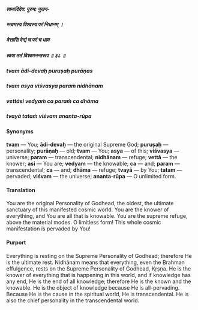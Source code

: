 ##### त्वमादिदेव: पुरुष: पुराण-
##### स्त्वमस्य विश्वस्य परं निधानम् ।
##### वेत्तासि वेद्यं च परं च धाम
##### त्वया ततं विश्वमनन्तरूप ॥ ३८ ॥

##### tvam ādi-devaḥ puruṣaḥ purāṇas
##### tvam asya viśvasya paraṁ nidhānam
##### vettāsi vedyaṁ ca paraṁ ca dhāma
##### tvayā tataṁ viśvam ananta-rūpa

#### Synonyms

**tvam** — You; **ādi**-**devaḥ** — the original Supreme God; **puruṣaḥ** — personality; **purāṇaḥ** — old; **tvam** — You; **asya** — of this; **viśvasya** — universe; **param** — transcendental; **nidhānam** — refuge; **vettā** — the knower; **asi** — You are; **vedyam** — the knowable; **ca** — and; **param** — transcendental; **ca** — and; **dhāma** — refuge; **tvayā** — by You; **tatam** — pervaded; **viśvam** — the universe; **ananta**-**rūpa** — O unlimited form.

#### Translation

You are the original Personality of Godhead, the oldest, the ultimate sanctuary of this manifested cosmic world. You are the knower of everything, and You are all that is knowable. You are the supreme refuge, above the material modes. O limitless form! This whole cosmic manifestation is pervaded by You!

#### Purport

Everything is resting on the Supreme Personality of Godhead; therefore He is the ultimate rest. Nidhānam means that everything, even the Brahman effulgence, rests on the Supreme Personality of Godhead, Kṛṣṇa. He is the knower of everything that is happening in this world, and if knowledge has any end, He is the end of all knowledge; therefore He is the known and the knowable. He is the object of knowledge because He is all-pervading. Because He is the cause in the spiritual world, He is transcendental. He is also the chief personality in the transcendental world.